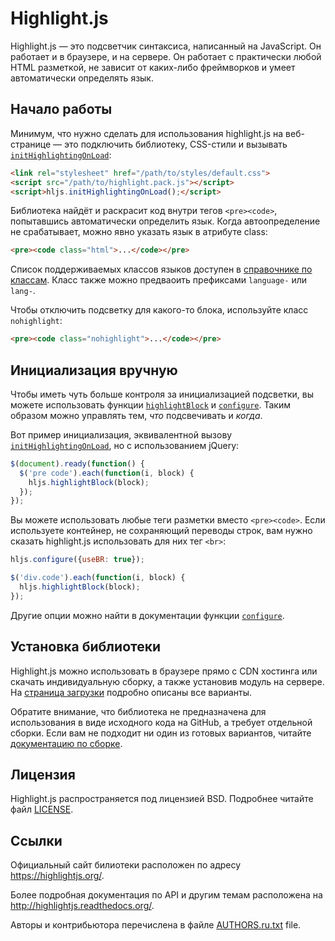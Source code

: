 # Highlight.js

Highlight.js — это подсветчик синтаксиса, написанный на JavaScript. Он работает
и в браузере, и на сервере. Он работает с практически любой HTML разметкой, не
зависит от каких-либо фреймворков и умеет автоматически определять язык.


## Начало работы

Минимум, что нужно сделать для использования highlight.js на веб-странице — это
подключить библиотеку, CSS-стили и вызывать [`initHighlightingOnLoad`][1]:

```html
<link rel="stylesheet" href="/path/to/styles/default.css">
<script src="/path/to/highlight.pack.js"></script>
<script>hljs.initHighlightingOnLoad();</script>
```

Библиотека найдёт и раскрасит код внутри тегов `<pre><code>`, попытавшись
автоматически определить язык. Когда автоопределение не срабатывает, можно явно
указать язык в атрибуте class:

```html
<pre><code class="html">...</code></pre>
```

Список поддерживаемых классов языков доступен в [справочнике по классам][8].
Класс также можно предваоить префиксами `language-` или `lang-`.

Чтобы отключить подсветку для какого-то блока, используйте класс `nohighlight`:

```html
<pre><code class="nohighlight">...</code></pre>
```

## Инициализация вручную

Чтобы иметь чуть больше контроля за инициализацией подсветки, вы можете
использовать функции [`highlightBlock`][2] и [`configure`][3]. Таким образом
можно управлять тем, *что* подсвечивать и *когда*.

Вот пример инициализация, эквивалентной вызову [`initHighlightingOnLoad`][1], но
с использованием jQuery:

```javascript
$(document).ready(function() {
  $('pre code').each(function(i, block) {
    hljs.highlightBlock(block);
  });
});
```

Вы можете использовать любые теги разметки вместо `<pre><code>`. Если
используете контейнер, не сохраняющий переводы строк, вам нужно сказать
highlight.js использовать для них тег `<br>`:

```javascript
hljs.configure({useBR: true});

$('div.code').each(function(i, block) {
  hljs.highlightBlock(block);
});
```

Другие опции можно найти в документации функции [`configure`][3].


## Установка библиотеки

Highlight.js можно использовать в браузере прямо с CDN хостинга или скачать
индивидуальную сборку, а также установив модуль на сервере. На
[страница загрузки][4] подробно описаны все варианты.

Обратите внимание, что библиотека не предназначена для использования в виде
исходного кода на GitHub, а требует отдельной сборки. Если вам не подходит ни
один из готовых вариантов, читайте [документацию по сборке][5].


## Лицензия

Highlight.js распространяется под лицензией BSD. Подробнее читайте файл
[LICENSE][10].


## Ссылки

Официальный сайт билиотеки расположен по адресу <https://highlightjs.org/>.

Более подробная документация по API и другим темам расположена на
<http://highlightjs.readthedocs.org/>.

Авторы и контрибьютора перечислена в файле [AUTHORS.ru.txt][9] file.

[1]: http://highlightjs.readthedocs.org/en/latest/api.html#inithighlightingonload
[2]: http://highlightjs.readthedocs.org/en/latest/api.html#highlightblock-block
[3]: http://highlightjs.readthedocs.org/en/latest/api.html#configure-options
[4]: https://highlightjs.org/download/
[5]: http://highlightjs.readthedocs.org/en/latest/building-testing.html
[8]: http://highlightjs.readthedocs.org/en/latest/css-classes-reference.html
[9]: https://github.com/isagalaev/highlight.js/blob/master/AUTHORS.ru.txt
[10]: https://github.com/isagalaev/highlight.js/blob/master/LICENSE
